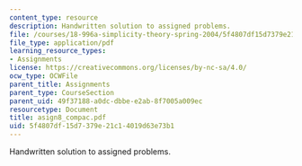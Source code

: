 ```yaml
---
content_type: resource
description: Handwritten solution to assigned problems.
file: /courses/18-996a-simplicity-theory-spring-2004/5f4807df15d7379e21c14019d63e73b1_asign8_compac.pdf
file_type: application/pdf
learning_resource_types:
- Assignments
license: https://creativecommons.org/licenses/by-nc-sa/4.0/
ocw_type: OCWFile
parent_title: Assignments
parent_type: CourseSection
parent_uid: 49f37188-a0dc-dbbe-e2ab-8f7005a009ec
resourcetype: Document
title: asign8_compac.pdf
uid: 5f4807df-15d7-379e-21c1-4019d63e73b1
---
```

Handwritten solution to assigned problems.